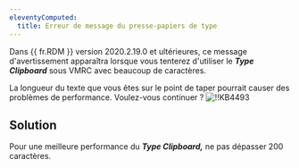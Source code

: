 ```yaml
---
eleventyComputed:
  title: Erreur de message du presse-papiers de type
---
```

Dans {{ fr.RDM }} version 2020.2.19.0 et ultérieures, ce message d'avertissement apparaîtra lorsque vous tenterez d'utiliser le ***Type Clipboard*** sous VMRC avec beaucoup de caractères.

La longueur du texte que vous êtes sur le point de taper pourrait causer des problèmes de performance. Voulez-vous continuer ?
![!!KB4493](https://cdnweb.devolutions.net/docs/docs_en_kb_KB4493.png)
## Solution
Pour une meilleure performance du ***Type Clipboard,*** ne pas dépasser 200 caractères.
